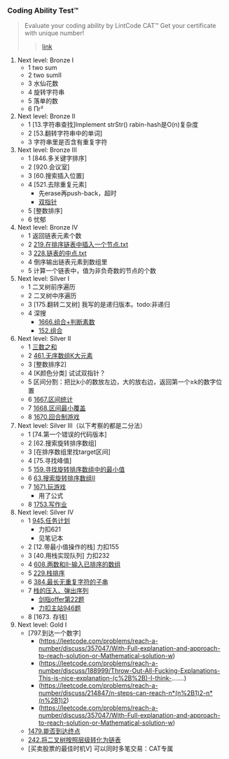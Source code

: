 
### Coding Ability Test™
>Evaluate your coding ability by LintCode CAT™ Get your certificate with unique number!
>>[link](https://www.lintcode.com/cat/)

1. Next level: Bronze I
    - 1 two sum
    - 2 two sumⅡ
    - 3 水仙花数
    - 4 旋转字符串
    - 5 落单的数
    - 6 Πr²
2. Next level: Bronze II
   - 1 [13.字符串查找]Implement strStr()
        rabin-hash是O(n)复杂度
   - 2 [53.翻转字符串中的单词]
   - 3 字符串里是否含有重复字符
3. Next level: Bronze III
   - 1 [846.多关键字排序]
   - 2 [920.会议室]
   - 3 [60.搜索插入位置]
   - 4 [521.去除重复元素]
      * 先erase再push-back，超时
      * [双指针](./521.去除重复元素.txt)
   - 5 [整数排序]
   - 6 忧郁
4. Next level: Bronze IV
    - 1 返回链表元素个数
    - 2 [219.在排序链表中插入一个节点.txt](./219.在排序链表中插入一个节点.txt)
    - 3 [228.链表的中点.txt](./228.链表的中点.txt)
    - 4 倒序输出链表元素到数组里
    - 5 计算一个链表中，值为非负奇数的节点的个数
5. Next level: Silver I
    - 1 二叉树前序遍历
    - 2 二叉树中序遍历
    - 3 [175.翻转二叉树]
        我写的是递归版本。todo:非递归
    - 4 深搜
      * [1666.组合+判断素数](./1666.组合+判断素数.txt)      
      * [152.组合](./152.组合.txt)
6. Next level: Silver II
   - 1 [三数之和](./57.三数之和.cpp)
   - 2 [461.无序数组K大元素](./215.KthLargestElementinanArray.md)
   - 3 [整数排序2]
   - 4 [K颜色分类] 试试双指针？
   - 5 区间分割：把比k小的数放左边，大的放右边，返回第一个≥k的数字位置
   - 6 [1667.区间统计](https://www.jiuzhang.com/solution/1667-interval-statistics/)
   - 7 [1668.区间最小覆盖](./1668.IntervalMinimumCoverage.cpp)
   - 8 [1670.回合制游戏](https://blog.csdn.net/weixin_43981315/article/details/103930762)
7. Next level: Silver III（以下考察的都是二分法）
    - 1 [74.第一个错误的代码版本]
    - 2 [62.搜索旋转排序数组]
    - 3 [在排序数组里找target区间]
    - 4 [75.寻找峰值]
    - 5 [159.寻找旋转排序数组中的最小值](./159.FindMinimuminRotatedSortedArray.cpp)
    - 6 [63.搜索旋转排序数组II](./63.SearchinRotatedSortedArrayII.md)
    - 7 [1671.玩游戏](https://www.jiuzhang.com/solution/1671-play-game/)
        * 用了公式
    - 8 [1753.写作业](./1753.DoingHomework.cpp)
8. Next level: Silver IV
    - 1 [945.任务计划](https://leetcode.com/problems/task-scheduler/discuss/104496/concise-Java-Solution-O(N)-time-O(26)-space)  
        * 力扣621
        * 见笔记本
    - 2 [12.带最小值操作的栈]  力扣155
    - 3 [40.用栈实现队列] 力扣232
    - 4 [608.两数和II-输入已排序的数组](./two-sum-ii-input-array-is-sorted.cpp)
    - 5 [229.栈排序](./sort-of-stacks.md)
    - 6 [384.最长无重复字符的子串](../../array/3.longest-substring-without-repeating-characters.md)
    - 7 [栈的压入、弹出序列](./validate-stack-sequences.cpp)
        * [剑指offer第22题](https://leetcode-cn.com/problems/zhan-de-ya-ru-dan-chu-xu-lie-lcof/solution/mian-shi-ti-31-zhan-de-ya-ru-dan-chu-xu-lie-mo-n-2/)        
        * [力扣主站946题](https://leetcode.com/problems/validate-stack-sequences/)
    - 8 [1673. 存钱]
9. Next level: Gold I
    - [797.到达一个数字]
        * (https://leetcode.com/problems/reach-a-number/discuss/357047/With-Full-explanation-and-approach-to-reach-solution-or-Mathematical-solution-w)
        * (https://leetcode.com/problems/reach-a-number/discuss/188999/Throw-Out-All-Fucking-Explanations-This-is-nice-explanation-(c%2B%2B)-I-think-.......)
        * (https://leetcode.com/problems/reach-a-number/discuss/214847/n-steps-can-reach-n*(n%2B1)2-n*(n%2B1)2)
        * (https://leetcode.com/problems/reach-a-number/discuss/357047/With-Full-explanation-and-approach-to-reach-solution-or-Mathematical-solution-w)
    - [1479.能否到达终点](./1479-can-reach-the-endpoint.cpp)
    - [242.将二叉树按照层级转化为链表](../../tree/convert-binary-tree-to-linked-lists-by-depth.cpp)
    - [买卖股票的最佳时机V] 可以同时多笔交易：CAT专属